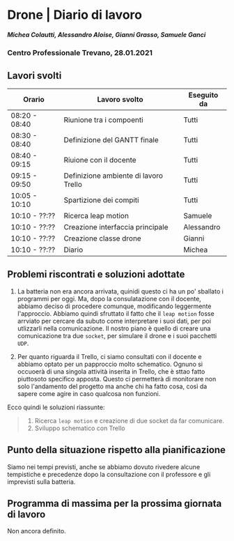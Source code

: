# Drone | Diario di lavoro
##### Michea Colautti, Alessandro Aloise, Gianni Grasso, Samuele Ganci
### Centro Professionale Trevano, 28.01.2021

## Lavori svolti


|Orario        |Lavoro svolto                                       |Eseguito da         |
|--------------|----------------------------------------------------|--------------------|
|08:20 - 08:40 | Riunione tra i compoenti                           |Tutti               |
|08:30 - 08:40 | Definizione del GANTT finale                       |Tutti               |
|08:40 - 09:15 | Riuione con il docente                             |Tutti               |
|09:15 - 09:50 | Definizione ambiente di lavoro Trello              |Tutti               |
|10:05 - 10:10 | Spartizione dei compiti                            |Tutti               |
|10:10 - ??:?? | Ricerca leap motion                                |Samuele             |
|10:10 - ??:?? | Creazione interfaccia principale                   |Alessandro          |
|10:10 - ??:?? | Creazione classe drone                             |Gianni              |
|10:10 - ??:?? | Diario                                             |Michea              |








## Problemi riscontrati e soluzioni adottate

1. La batteria non era ancora arrivata, quinidi questo ci ha un po' sballato i programmi per oggi. Ma, dopo la consulatazione con il docente, abbiamo deciso di procedere comunque, modificando leggermente l'approccio. Abbiamo quindi sfruttato il fatto che il `leap motion` fosse arrviato per cercare da subuto come interpretare i suoi dati, per poi utlizzarli nella comunicazione. Il nostro piano è quello di creare una comunicazione tra due `socket`, per simulare il drone e i suoi pacchetti `UDP`.

2. Per quanto riguarda il Trello, ci siamo consultati con il docente e abbiamo optato per un papproccio molto schematico. Ognuno si occuoerà di una singola attività inserita in Trello, che è sttao fatto piuttosoto specifico apposta. Questo ci permetterà di monitorare non solo l'andamento del progetto ma anche chi ha fatto cosa, così da sapere come agire in caso qualcosa non funzioni.

Ecco quindi le soluzioni riassunte:

> 1. Ricerca `leap motion` e creazione di due socket da far comunicare.
> 2. Sviluppo schematico con Trello

##  Punto della situazione rispetto alla pianificazione
Siamo nei tempi previsti, anche se abbiamo dovuto rivedere alcune tempistiche e precedenze dopo la consultazione con il professore e gli imprevisti sulla batteria.

## Programma di massima per la prossima giornata di lavoro
Non ancora definito.
